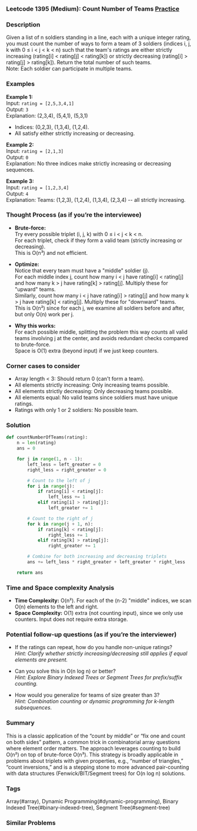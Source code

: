 ### Leetcode 1395 (Medium): Count Number of Teams [Practice](https://leetcode.com/problems/count-number-of-teams)

### Description  
Given a list of n soldiers standing in a line, each with a unique integer rating, you must count the number of ways to form a team of 3 soldiers (indices i, j, k with 0 ≤ i < j < k < n) such that the team's ratings are either strictly increasing (rating[i] < rating[j] < rating[k]) or strictly decreasing (rating[i] > rating[j] > rating[k]). Return the total number of such teams.  
Note: Each soldier can participate in multiple teams.

### Examples  

**Example 1:**  
Input: `rating = [2,5,3,4,1]`  
Output: `3`  
Explanation: (2,3,4), (5,4,1), (5,3,1)
- Indices: (0,2,3), (1,3,4), (1,2,4).  
- All satisfy either strictly increasing or decreasing.

**Example 2:**  
Input: `rating = [2,1,3]`  
Output: `0`  
Explanation: No three indices make strictly increasing or decreasing sequences.

**Example 3:**  
Input: `rating = [1,2,3,4]`  
Output: `4`  
Explanation: Teams: (1,2,3), (1,2,4), (1,3,4), (2,3,4) -- all strictly increasing.

### Thought Process (as if you’re the interviewee)  
- **Brute-force:**  
  Try every possible triplet (i, j, k) with 0 ≤ i < j < k < n.  
  For each triplet, check if they form a valid team (strictly increasing or decreasing).  
  This is O(n³) and not efficient.

- **Optimize:**  
  Notice that every team must have a "middle" soldier (j).  
  For each middle index j, count how many i < j have rating[i] < rating[j] and how many k > j have rating[k] > rating[j]. Multiply these for "upward" teams.  
  Similarly, count how many i < j have rating[i] > rating[j] and how many k > j have rating[k] < rating[j]. Multiply these for "downward" teams.  
  This is O(n²) since for each j, we examine all soldiers before and after, but only O(n) work per j.

- **Why this works:**  
  For each possible middle, splitting the problem this way counts all valid teams involving j at the center, and avoids redundant checks compared to brute-force.  
  Space is O(1) extra (beyond input) if we just keep counters.

### Corner cases to consider  
- Array length < 3: Should return 0 (can't form a team).
- All elements strictly increasing: Only increasing teams possible.
- All elements strictly decreasing: Only decreasing teams possible.
- All elements equal: No valid teams since soldiers must have unique ratings.
- Ratings with only 1 or 2 soldiers: No possible team.

### Solution

```python
def countNumberOfTeams(rating):
    n = len(rating)
    ans = 0

    for j in range(1, n - 1):
        left_less = left_greater = 0
        right_less = right_greater = 0

        # Count to the left of j
        for i in range(j):
            if rating[i] < rating[j]:
                left_less += 1
            elif rating[i] > rating[j]:
                left_greater += 1

        # Count to the right of j
        for k in range(j + 1, n):
            if rating[k] < rating[j]:
                right_less += 1
            elif rating[k] > rating[j]:
                right_greater += 1

        # Combine for both increasing and decreasing triplets
        ans += left_less * right_greater + left_greater * right_less

    return ans
```

### Time and Space complexity Analysis  

- **Time Complexity:** O(n²). For each of the (n-2) "middle" indices, we scan O(n) elements to the left and right.
- **Space Complexity:** O(1) extra (not counting input), since we only use counters. Input does not require extra storage.

### Potential follow-up questions (as if you’re the interviewer)  

- If the ratings can repeat, how do you handle non-unique ratings?  
  *Hint: Clarify whether strictly increasing/decreasing still applies if equal elements are present.*

- Can you solve this in O(n log n) or better?  
  *Hint: Explore Binary Indexed Trees or Segment Trees for prefix/suffix counting.*

- How would you generalize for teams of size greater than 3?  
  *Hint: Combination counting or dynamic programming for k-length subsequences.*

### Summary
This is a classic application of the “count by middle” or “fix one and count on both sides” pattern, a common trick in combinatorial array questions where element order matters. The approach leverages counting to build O(n²) on top of brute-force O(n³). This strategy is broadly applicable in problems about triplets with given properties, e.g., “number of triangles,” “count inversions,” and is a stepping stone to more advanced pair-counting with data structures (Fenwick/BIT/Segment trees) for O(n log n) solutions.

### Tags
Array(#array), Dynamic Programming(#dynamic-programming), Binary Indexed Tree(#binary-indexed-tree), Segment Tree(#segment-tree)

### Similar Problems
